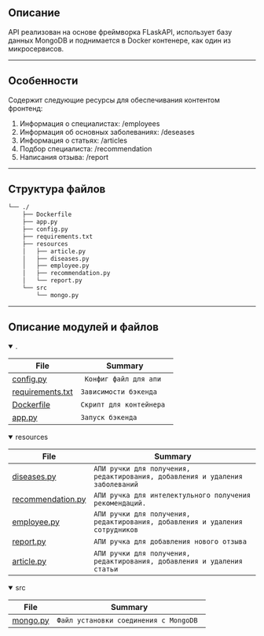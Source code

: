 ## Описание

API реализован на основе фреймворка FLaskAPI, использует базу данных MongoDB и поднимается в Docker контенере, как один из микросервисов.

---

##  Особенности

Содержит следующие ресурсы для обеспечивания контентом фронтенд:
1. Информация о cпециалистах: /employees
2. Информация об основных заболеваниях: /deseases
3. Информация о статьях: /articles
4. Подбор специалиста: /recommendation
5. Написания отзыва: /report

---

##  Структура файлов

```sh
└── ./
    ├── Dockerfile
    ├── app.py
    ├── config.py
    ├── requirements.txt
    ├── resources
    │   ├── article.py
    │   ├── diseases.py
    │   ├── employee.py
    │   ├── recommendation.py
    │   └── report.py
    └── src
        └── mongo.py
```

---

##  Описание модулей и файлов

<details open><summary>.</summary>

| File                                 | Summary                         |
| ---                                  | ---                             |
| [config.py](config.py)               | <code> Конфиг файл для апи</code> |
| [requirements.txt](requirements.txt) | <code>Зависимости бэкенда</code> |
| [Dockerfile](Dockerfile)             | <code>Скрипт для контейнера </code> |
| [app.py](app.py)                     | <code>Запуск бэкенда</code> |

</details>

<details open><summary>resources</summary>

| File                                             | Summary                         |
| ---                                              | ---                             |
| [diseases.py](resources/diseases.py)             | <code>АПИ ручки для получения, редактирования, добавления и удаления заболеваний</code> |
| [recommendation.py](resources/recommendation.py) | <code>АПИ ручка для интелектульного получения рекомендаций. </code> |
| [employee.py](resources/employee.py)             | <code>АПИ ручки для получения, редактирования, добавления и удаления сотрудников </code> |
| [report.py](resources/report.py)                 | <code>АПИ ручка для добавления нового отзыва</code> |
| [article.py](resources/article.py)               | <code>АПИ ручки для получения, редактирования, добавления и удаления статьи</code> |

</details>

<details open><summary>src</summary>

| File                     | Summary                         |
| ---                      | ---                             |
| [mongo.py](src/mongo.py) | <code>Файл установки соединения с MongoDB </code> |

</details>
